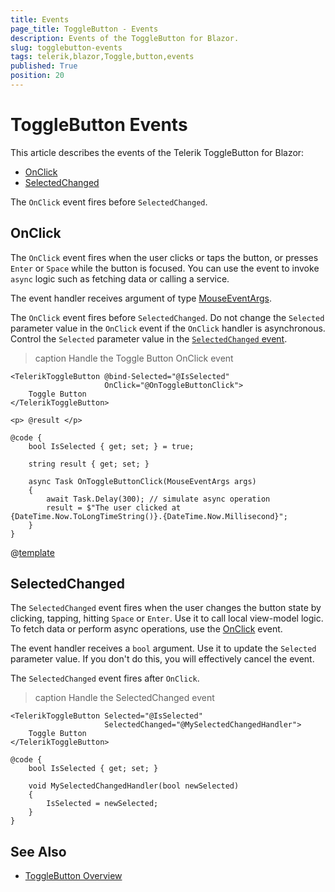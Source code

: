 ```yaml
---
title: Events
page_title: ToggleButton - Events
description: Events of the ToggleButton for Blazor.
slug: togglebutton-events
tags: telerik,blazor,Toggle,button,events
published: True
position: 20
---
```


# ToggleButton Events

This article describes the events of the Telerik ToggleButton for Blazor:

* [OnClick](#onclick)
* [SelectedChanged](#selectedchanged)

The `OnClick` event fires before `SelectedChanged`.

## OnClick 

The `OnClick` event fires when the user clicks or taps the button, or presses `Enter` or `Space` while the button is focused. You can use the event to invoke `async` logic such as fetching data or calling a service.

The event handler receives argument of type [MouseEventArgs](https://docs.microsoft.com/en-us/dotnet/api/microsoft.aspnetcore.components.web.mouseeventargs).

The `OnClick` event fires before `SelectedChanged`. Do not change the `Selected` parameter value in the `OnClick` event if the `OnClick` handler is asynchronous. Control the `Selected` parameter value in the [`SelectedChanged` event](#selectedchanged).

>caption Handle the Toggle Button OnClick event

````RAZOR
<TelerikToggleButton @bind-Selected="@IsSelected"
                     OnClick="@OnToggleButtonClick">
    Toggle Button
</TelerikToggleButton>

<p> @result </p>

@code {
    bool IsSelected { get; set; } = true;

    string result { get; set; }

    async Task OnToggleButtonClick(MouseEventArgs args)
    {
        await Task.Delay(300); // simulate async operation
        result = $"The user clicked at {DateTime.Now.ToLongTimeString()}.{DateTime.Now.Millisecond}";
    }
}
````

@[template](/_contentTemplates/common/general-info.md#event-callback-can-be-async)

## SelectedChanged

The `SelectedChanged` event fires when the user changes the button state by clicking, tapping, hitting `Space` or `Enter`. Use it to call local view-model logic. To fetch data or perform async operations, use the [OnClick](#onclick) event.

The event handler receives a `bool` argument. Use it to update the `Selected` parameter value. If you don't do this, you will effectively cancel the event.

The `SelectedChanged` event fires after `OnClick`.

>caption Handle the SelectedChanged event

````RAZOR
<TelerikToggleButton Selected="@IsSelected"
                     SelectedChanged="@MySelectedChangedHandler">
    Toggle Button
</TelerikToggleButton>

@code {
    bool IsSelected { get; set; }

    void MySelectedChangedHandler(bool newSelected)
    {
        IsSelected = newSelected;
    }
}
````

## See Also

* [ToggleButton Overview](slug:togglebutton-overview)
